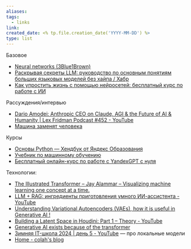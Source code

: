 ```yaml
---
aliases: 
tags:
  - links
link: 
created_date: <% tp.file.creation_date('YYYY-MM-DD') %>
type: list
---
```


Базовое
- [Neural networks (3Blue1Brown)](https://www.youtube.com/playlist?list=PLZHQObOWTQDNU6R1_67000Dx_ZCJB-3pi)
- [Раскрывая секреты LLM: руководство по основным понятиям больших языковых моделей без хайпа / Хабр](https://habr.com/ru/articles/768844/)
- [Как упростить жизнь с помощью нейросетей: бесплатный курс по работе с ИИ](https://journal.tinkoff.ru/pro/ai/)

Рассуждения/интервью
- [Dario Amodei: Anthropic CEO on Claude, AGI & the Future of AI & Humanity \| Lex Fridman Podcast #452 - YouTube](https://www.youtube.com/watch?v=ugvHCXCOmm4)
- [Машина заменят человека](https://teletype.in/@avduevsky/CgwVUc63L_E)

Курсы
- [Основы Python — Хендбук от Яндекс Образования](https://education.yandex.ru/handbook/python?utm_source=telegram&utm_medium=social&utm_campaign=handbookmath&utm_term=not_boring_ds) 
- [Учебник по машинному обучению](https://education.yandex.ru/handbook/ml?utm_source=telegram&utm_medium=social&utm_campaign=handbookmath&utm_term=not_boring_ds) 
- [Бесплатный онлайн-курс по работе с YandexGPT с нуля](https://start.practicum.yandex/yandexgpt-beginner/)

Технологии:
- [The Illustrated Transformer – Jay Alammar – Visualizing machine learning one concept at a time.](https://jalammar.github.io/illustrated-transformer/)
- [LLM + RAG: ингредиенты приготовления умного ИИ-ассистента - YouTube](https://www.youtube.com/watch?v=_hYjp-2efzA)
- [Understanding Variational Autoencoders (VAEs), how it is useful in Generative AI !](https://www.linkedin.com/pulse/understanding-variational-autoencoders-vaes-how-useful-raja/)
- [Building a Latent Space in Houdini: Part 1 – Theory - YouTube](https://www.youtube.com/watch?v=RPf2mDx98iA&ab_channel=Entagma)
- [Generative AI exists because of the transformer](https://ig.ft.com/generative-ai/)
- [Зимняя IT-школа 2024 \| день 5 - YouTube](https://www.youtube.com/watch?v=KXBRGkZTX1U&t=241s) — про локальные модели
- [Home - colah's blog](https://colah.github.io/)
